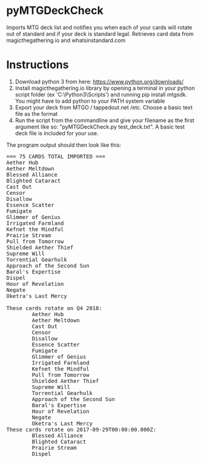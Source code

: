 # pyMTGDeckCheck
Imports MTG deck list and notifies you when each of your cards will rotate out of standard and if your deck is standard legal. Retrieves card data from magicthegathering.io and whatsinstandard.com

# Instructions #
1. Download python 3 from here: https://www.python.org/downloads/
2. Install magicthegathering.io library by opening a terminal in your python script folder (ex 'C:\Python3\Scripts') and running pip install mtgsdk. You might have to add python to your PATH system variable
3. Export your deck from MTGO / tappedout.net /etc. Choose a basic text file as the format
4. Run the script from the commandline and give your filename as the first argument like so: "pyMTGDeckCheck.py test_deck.txt". A basic test deck file is included for your use.

The program output should then look like this:

<pre>
=== 75 CARDS TOTAL IMPORTED ===
Aether Hub
Aether Meltdown
Blessed Alliance
Blighted Cataract
Cast Out
Censor
Disallow
Essence Scatter
Fumigate
Glimmer of Genius
Irrigated Farmland
Kefnet the Mindful
Prairie Stream
Pull from Tomorrow
Shielded Aether Thief
Supreme Will
Torrential Gearhulk
Approach of the Second Sun
Baral's Expertise
Dispel
Hour of Revelation
Negate
Oketra's Last Mercy

These cards rotate on Q4 2018:
        Aether Hub
        Aether Meltdown
        Cast Out
        Censor
        Disallow
        Essence Scatter
        Fumigate
        Glimmer of Genius
        Irrigated Farmland
        Kefnet the Mindful
        Pull from Tomorrow
        Shielded Aether Thief
        Supreme Will
        Torrential Gearhulk
        Approach of the Second Sun
        Baral's Expertise
        Hour of Revelation
        Negate
        Oketra's Last Mercy
These cards rotate on 2017-09-29T00:00:00.000Z:
        Blessed Alliance
        Blighted Cataract
        Prairie Stream
        Dispel
</pre>
